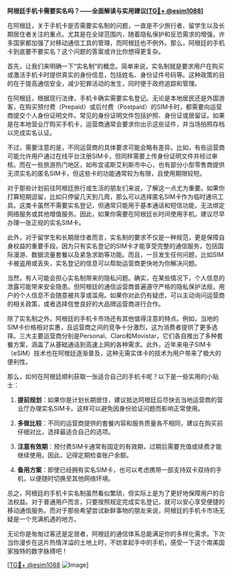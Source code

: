 **阿根廷手机卡需要实名吗？——全面解读与实用建议[[TG💪+ @esim1088](https://t.me/s/esim1088)]**

在阿根廷，关于手机卡是否需要实名制的问题，一直是不少旅行者、留学生以及长期居住者关注的重点。尤其是在全球范围内，随着隐私保护和反恐需求的增强，许多国家都加强了对移动通信工具的管理，而阿根廷也不例外。那么，阿根廷的手机卡到底要不要实名？这个问题的答案或许比你想得更复杂。

首先，让我们来明确一下“实名制”的概念。简单来说，实名制就是要求用户在购买或激活手机卡时提供真实的身份信息，包括姓名、身份证件号码等。这种政策的目的在于提高通信安全，减少犯罪活动的发生，同时便于政府追踪和管理。

在阿根廷，根据现行法律，手机卡确实需要实名登记。无论是本地居民还是外国游客，在购买预付费（Prepaid）或后付费（Postpaid）的SIM卡时，都需要向运营商提交个人身份证明文件。常见的身份证明文件包括护照、身份证或居留证。如果是在本地营业厅购买手机卡，运营商通常会要求你出示这些证件，并当场拍照存档以完成实名认证。

不过，需要注意的是，不同运营商的具体要求可能会略有差异。比如，有些运营商可能允许用户通过在线平台注册SIM卡，但同样需要上传身份证明文件并经过审核。而在一些旅游热门地区，如布宜诺斯艾利斯市中心，也有部分小型零售商提供无须实名的匿名SIM卡，但这些卡的功能通常较为有限，且使用期限较短。

对于那些计划前往阿根廷旅行或生活的朋友们来说，了解这一点尤为重要。如果你打算短期逗留，比如只停留几天到几周，那么可以选择匿名SIM卡作为临时通讯工具。这类卡虽然不需要实名登记，但通常只能用于基本通话和短信功能，无法绑定网络服务或其他增值服务。因此，如果你需要在阿根廷长时间使用手机，建议尽早办理一张正规的实名SIM卡。

此外，对于留学生和长期居住者而言，实名制的要求不仅是一种规范，更是保障自身权益的重要手段。因为只有实名登记的SIM卡才能享受完整的通信服务，包括国际漫游、数据流量套餐以及紧急求助等功能。而且，一旦发生任何问题，比如SIM卡被盗用或丢失，实名登记的信息可以帮助运营商更快地为你解决问题。

当然，有人可能会担心实名制带来的隐私问题。确实，在某些情况下，个人信息的泄露可能带来安全隐患。但阿根廷的通信运营商普遍遵守严格的隐私保护法规，用户的个人信息不会随意被共享或滥用。如果你对此仍有疑虑，可以主动询问运营商的相关政策，或者选择信誉良好的大品牌运营商进行合作。

除了实名制之外，阿根廷的手机卡市场还有其他值得注意的特点。例如，当地的SIM卡价格相对实惠，且运营商之间的竞争十分激烈，这为消费者提供了更多选择。三大主要运营商分别是Personal、Claro和Movistar，它们各自推出了多种套餐方案，涵盖了从基础通话到高速上网的各种需求。此外，近年来电子SIM卡（eSIM）技术也在阿根廷逐渐普及，这种无需实体卡的技术为用户带来了极大的便利性。

那么，如何在阿根廷顺利获取一张适合自己的手机卡呢？以下是一些实用的小贴士：

1. **提前规划**：如果你是计划长期居住，建议抵达阿根廷后尽快去当地运营商的营业厅办理实名SIM卡。这样可以避免因身份验证问题而影响正常使用。
   
2. **多做比较**：不同的运营商提供的套餐内容和服务质量各不相同，建议在购买前仔细对比，选择最适合自己的选项。

3. **注意有效期**：预付费SIM卡通常有固定的有效期，过期后需要充值或续费才能继续使用。因此，记得定期检查账户余额。

4. **备用方案**：即使已经拥有实名SIM卡，也可以考虑携带一部支持双卡双待的手机，以便随时切换至其他网络环境。

总之，阿根廷的手机卡实名制虽然看似繁琐，但实际上是为了更好地保障用户的合法权益。对于普通用户而言，只要按照规定完成实名登记，就可以安心享受便捷的移动通信服务。而对于那些希望尝试新鲜事物的朋友来说，阿根廷的手机卡市场无疑是一个充满机遇的地方。

无论你是匆匆过客还是定居者，阿根廷的通信体系总能满足你的多样化需求。下次当你漫步在这片热情洋溢的土地上时，不妨拿起手中的手机，感受一下这个南美国家独特的数字脉搏吧！

[[TG💪+ @esim1088](https://t.me/s/esim1088) ![Image](https://i.postimg.cc/4NQfJmqS/Snipaste-2025-05-13-00-14-12.png)]